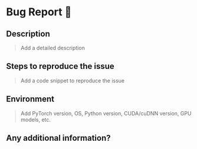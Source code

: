 # Bug Report 🐛

## Description

> Add a detailed description

## Steps to reproduce the issue

> Add a code snippet to reproduce the issue

## Environment

> Add PyTorch version, OS, Python version, CUDA/cuDNN version, GPU models, etc.

## Any additional information?
